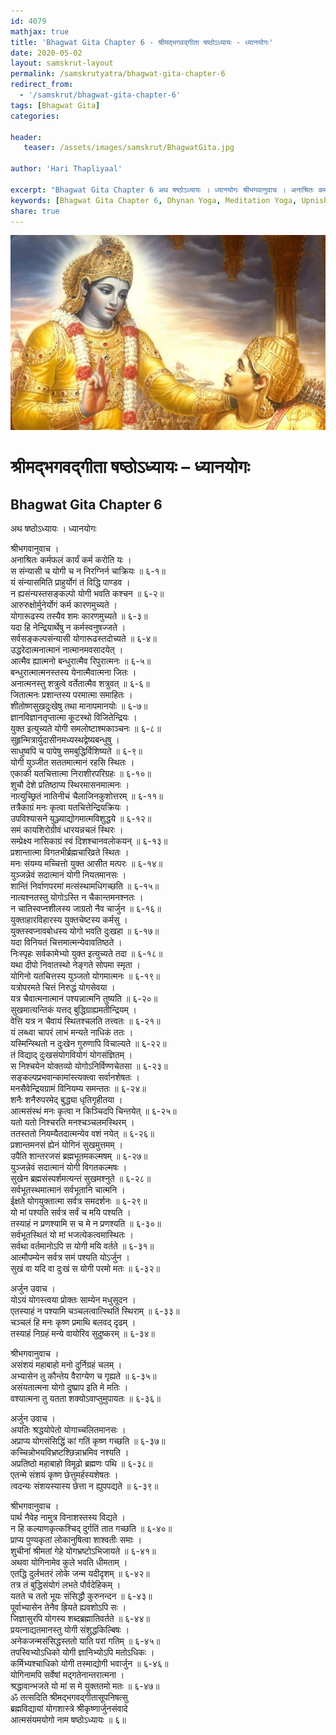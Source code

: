 ```yaml
---
id: 4079    
mathjax: true    
title: 'Bhagwat Gita Chapter 6 - श्रीमद्भगवद्गीता षष्ठोऽध्यायः - ध्यानयोगः'    
date: 2020-05-02    
layout: samskrut-layout 
permalink: /samskrutyatra/bhagwat-gita-chapter-6
redirect_from: 
  - '/samskrut/bhagwat-gita-chapter-6'
tags: [Bhagwat Gita]    
categories:    
    
header:    
   teaser: /assets/images/samskrut/BhagwatGita.jpg    
    
author: 'Hari Thapliyaal'    
    
excerpt: "Bhagwat Gita Chapter 6 अथ षष्ठोऽध्यायः । ध्यानयोगः श्रीभगवानुवाच । अनाश्रितः कर्मफलं कार्यं कर्म करोति यः । स संन्यासी च योगी च न निरग्निर्न चाक्रियः ॥ ६-१॥ यं संन्यासमिति प्राहुर्योगं तं विद्धि पाण्डव । न ह्यसंन्यस्तसङ्कल्पो योगी भवति कश्चन"
keywords: [Bhagwat Gita Chapter 6, Dhynan Yoga, Meditation Yoga, Upnishad]       
share: true    
---
```

![](/assets/images/samskrut/BhagwatGita.jpg)    
    
# श्रीमद्भगवद्गीता षष्ठोऽध्यायः – ध्यानयोगः    
## Bhagwat Gita Chapter 6    
    
अथ षष्ठोऽध्यायः ।    ध्यानयोगः    
    
श्रीभगवानुवाच ।    
अनाश्रितः कर्मफलं कार्यं कर्म करोति यः ।    
स संन्यासी च योगी च न निरग्निर्न चाक्रियः ॥ ६-१॥    
यं संन्यासमिति प्राहुर्योगं तं विद्धि पाण्डव ।    
न ह्यसंन्यस्तसङ्कल्पो योगी भवति कश्चन ॥ ६-२॥    
आरुरुक्षोर्मुनेर्योगं कर्म कारणमुच्यते ।    
योगारूढस्य तस्यैव शमः कारणमुच्यते ॥ ६-३॥    
यदा हि नेन्द्रियार्थेषु न कर्मस्वनुषज्जते ।    
सर्वसङ्कल्पसंन्यासी योगारूढस्तदोच्यते ॥ ६-४॥    
उद्धरेदात्मनात्मानं नात्मानमवसादयेत् ।    
आत्मैव ह्यात्मनो बन्धुरात्मैव रिपुरात्मनः ॥ ६-५॥    
बन्धुरात्मात्मनस्तस्य येनात्मैवात्मना जितः ।    
अनात्मनस्तु शत्रुत्वे वर्तेतात्मैव शत्रुवत् ॥ ६-६॥    
जितात्मनः प्रशान्तस्य परमात्मा समाहितः ।    
शीतोष्णसुखदुःखेषु तथा मानापमानयोः ॥ ६-७॥    
ज्ञानविज्ञानतृप्तात्मा कूटस्थो विजितेन्द्रियः ।    
युक्त इत्युच्यते योगी समलोष्टाश्मकाञ्चनः ॥ ६-८॥    
सुहृन्मित्रार्युदासीनमध्यस्थद्वेष्यबन्धुषु ।    
साधुष्वपि च पापेषु समबुद्धिर्विशिष्यते ॥ ६-९॥    
योगी युञ्जीत सततमात्मानं रहसि स्थितः ।    
एकाकी यतचित्तात्मा निराशीरपरिग्रहः ॥ ६-१०॥    
शुचौ देशे प्रतिष्ठाप्य स्थिरमासनमात्मनः ।    
नात्युच्छ्रितं नातिनीचं चैलाजिनकुशोत्तरम् ॥ ६-११॥    
तत्रैकाग्रं मनः कृत्वा यतचित्तेन्द्रियक्रियः ।    
उपविश्यासने युञ्ज्याद्योगमात्मविशुद्धये ॥ ६-१२॥    
समं कायशिरोग्रीवं धारयन्नचलं स्थिरः ।    
सम्प्रेक्ष्य नासिकाग्रं स्वं दिशश्चानवलोकयन् ॥ ६-१३॥    
प्रशान्तात्मा विगतभीर्ब्रह्मचारिव्रते स्थितः ।    
मनः संयम्य मच्चित्तो युक्त आसीत मत्परः ॥ ६-१४॥    
युञ्जन्नेवं सदात्मानं योगी नियतमानसः ।    
शान्तिं निर्वाणपरमां मत्संस्थामधिगच्छति ॥ ६-१५॥    
नात्यश्नतस्तु योगोऽस्ति न चैकान्तमनश्नतः ।    
न चातिस्वप्नशीलस्य जाग्रतो नैव चार्जुन ॥ ६-१६॥    
युक्ताहारविहारस्य   युक्तचेष्टस्य कर्मसु ।    
युक्तस्वप्नावबोधस्य योगो भवति दुःखहा ॥ ६-१७॥    
यदा विनियतं चित्तमात्मन्येवावतिष्ठते ।    
निःस्पृहः सर्वकामेभ्यो युक्त इत्युच्यते तदा ॥ ६-१८॥    
यथा दीपो निवातस्थो नेङ्गते सोपमा स्मृता ।    
योगिनो यतचित्तस्य युञ्जतो योगमात्मनः ॥ ६-१९॥    
यत्रोपरमते चित्तं निरुद्धं योगसेवया ।    
यत्र चैवात्मनात्मानं पश्यन्नात्मनि तुष्यति ॥ ६-२०॥    
सुखमात्यन्तिकं यत्तद् बुद्धिग्राह्यमतीन्द्रियम् ।    
वेत्ति यत्र न चैवायं स्थितश्चलति तत्त्वतः ॥ ६-२१॥    
यं लब्ध्वा चापरं लाभं मन्यते नाधिकं ततः ।    
यस्मिन्स्थितो न दुःखेन गुरुणापि विचाल्यते ॥ ६-२२॥    
तं विद्याद् दुःखसंयोगवियोगं योगसंज्ञितम् ।    
स निश्चयेन योक्तव्यो योगोऽनिर्विण्णचेतसा ॥ ६-२३॥    
सङ्कल्पप्रभवान्कामांस्त्यक्त्वा सर्वानशेषतः ।    
मनसैवेन्द्रियग्रामं विनियम्य समन्ततः ॥ ६-२४॥    
शनैः शनैरुपरमेद् बुद्ध्या धृतिगृहीतया ।    
आत्मसंस्थं मनः कृत्वा न किञ्चिदपि चिन्तयेत् ॥ ६-२५॥    
यतो यतो निश्चरति मनश्चञ्चलमस्थिरम् ।    
ततस्ततो नियम्यैतदात्मन्येव वशं नयेत् ॥ ६-२६॥    
प्रशान्तमनसं ह्येनं योगिनं सुखमुत्तमम् ।    
उपैति शान्तरजसं ब्रह्मभूतमकल्मषम् ॥ ६-२७॥    
युञ्जन्नेवं सदात्मानं योगी विगतकल्मषः ।    
सुखेन ब्रह्मसंस्पर्शमत्यन्तं सुखमश्नुते ॥ ६-२८॥    
सर्वभूतस्थमात्मानं सर्वभूतानि चात्मनि ।    
ईक्षते योगयुक्तात्मा सर्वत्र समदर्शनः ॥ ६-२९॥    
यो मां पश्यति सर्वत्र सर्वं च मयि पश्यति ।    
तस्याहं न प्रणश्यामि स च मे न प्रणश्यति ॥ ६-३०॥    
सर्वभूतस्थितं यो मां भजत्येकत्वमास्थितः ।    
सर्वथा वर्तमानोऽपि स योगी मयि वर्तते ॥ ६-३१॥    
आत्मौपम्येन सर्वत्र समं पश्यति योऽर्जुन ।    
सुखं वा यदि वा दुःखं स योगी परमो मतः ॥ ६-३२॥    
    
अर्जुन उवाच ।    
योऽयं योगस्त्वया प्रोक्तः साम्येन मधुसूदन ।    
एतस्याहं न पश्यामि चञ्चलत्वात्स्थितिं स्थिराम् ॥ ६-३३॥    
चञ्चलं हि मनः कृष्ण प्रमाथि बलवद् दृढम् ।    
तस्याहं निग्रहं मन्ये वायोरिव सुदुष्करम् ॥ ६-३४॥    
    
श्रीभगवानुवाच ।    
असंशयं महाबाहो मनो दुर्निग्रहं चलम् ।    
अभ्यासेन तु कौन्तेय वैराग्येण च गृह्यते ॥ ६-३५॥    
असंयतात्मना योगो दुष्प्राप इति मे मतिः ।    
वश्यात्मना तु यतता शक्योऽवाप्तुमुपायतः ॥ ६-३६॥    
    
अर्जुन उवाच ।    
अयतिः श्रद्धयोपेतो योगाच्चलितमानसः ।    
अप्राप्य योगसंसिद्धिं कां गतिं कृष्ण गच्छति ॥ ६-३७॥    
कच्चिन्नोभयविभ्रष्टश्छिन्नाभ्रमिव नश्यति ।    
अप्रतिष्ठो महाबाहो विमूढो ब्रह्मणः पथि ॥ ६-३८॥    
एतन्मे संशयं कृष्ण छेत्तुमर्हस्यशेषतः ।    
त्वदन्यः संशयस्यास्य छेत्ता न ह्युपपद्यते ॥ ६-३९॥    
    
श्रीभगवानुवाच ।    
पार्थ नैवेह नामुत्र विनाशस्तस्य विद्यते ।    
न हि कल्याणकृत्कश्चिद् दुर्गतिं तात गच्छति ॥ ६-४०॥    
प्राप्य पुण्यकृतां लोकानुषित्वा शाश्वतीः समाः ।    
शुचीनां श्रीमतां गेहे योगभ्रष्टोऽभिजायते ॥ ६-४१॥    
अथवा योगिनामेव कुले भवति धीमताम् ।    
एतद्धि दुर्लभतरं लोके जन्म यदीदृशम् ॥ ६-४२॥    
तत्र तं बुद्धिसंयोगं लभते पौर्वदेहिकम् ।    
यतते च ततो भूयः संसिद्धौ कुरुनन्दन ॥ ६-४३॥    
पूर्वाभ्यासेन तेनैव ह्रियते ह्यवशोऽपि सः ।    
जिज्ञासुरपि योगस्य शब्दब्रह्मातिवर्तते ॥ ६-४४॥    
प्रयत्नाद्यतमानस्तु योगी संशुद्धकिल्बिषः ।    
अनेकजन्मसंसिद्धस्ततो याति परां गतिम् ॥ ६-४५॥    
तपस्विभ्योऽधिको योगी ज्ञानिभ्योऽपि मतोऽधिकः ।    
कर्मिभ्यश्चाधिको योगी तस्माद्योगी भवार्जुन ॥ ६-४६॥    
योगिनामपि सर्वेषां मद्गतेनान्तरात्मना ।    
श्रद्धावान्भजते यो मां स मे युक्ततमो मतः ॥ ६-४७॥    
ॐ तत्सदिति श्रीमद्भगवद्गीतासूपनिषत्सु    
ब्रह्मविद्यायां योगशास्त्रे श्रीकृष्णार्जुनसंवादे    
आत्मसंयमयोगो नाम षष्ठोऽध्यायः ॥ ६॥    
    

